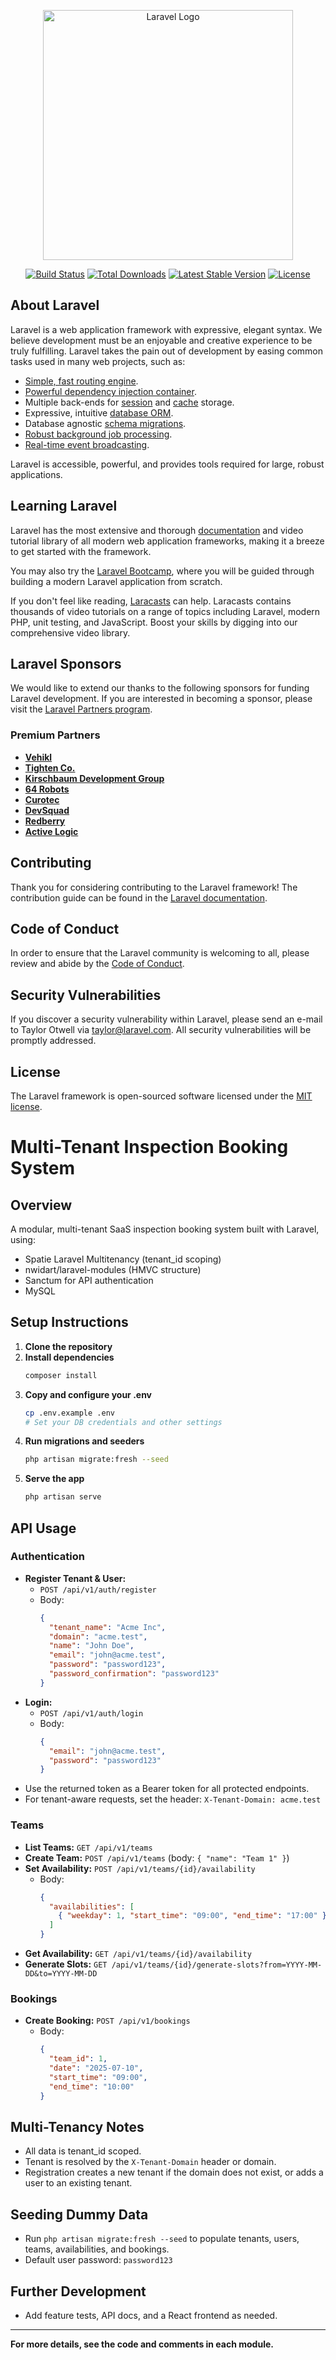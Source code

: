 <p align="center"><a href="https://laravel.com" target="_blank"><img src="https://raw.githubusercontent.com/laravel/art/master/logo-lockup/5%20SVG/2%20CMYK/1%20Full%20Color/laravel-logolockup-cmyk-red.svg" width="400" alt="Laravel Logo"></a></p>

<p align="center">
<a href="https://github.com/laravel/framework/actions"><img src="https://github.com/laravel/framework/workflows/tests/badge.svg" alt="Build Status"></a>
<a href="https://packagist.org/packages/laravel/framework"><img src="https://img.shields.io/packagist/dt/laravel/framework" alt="Total Downloads"></a>
<a href="https://packagist.org/packages/laravel/framework"><img src="https://img.shields.io/packagist/v/laravel/framework" alt="Latest Stable Version"></a>
<a href="https://packagist.org/packages/laravel/framework"><img src="https://img.shields.io/packagist/l/laravel/framework" alt="License"></a>
</p>

## About Laravel

Laravel is a web application framework with expressive, elegant syntax. We believe development must be an enjoyable and creative experience to be truly fulfilling. Laravel takes the pain out of development by easing common tasks used in many web projects, such as:

- [Simple, fast routing engine](https://laravel.com/docs/routing).
- [Powerful dependency injection container](https://laravel.com/docs/container).
- Multiple back-ends for [session](https://laravel.com/docs/session) and [cache](https://laravel.com/docs/cache) storage.
- Expressive, intuitive [database ORM](https://laravel.com/docs/eloquent).
- Database agnostic [schema migrations](https://laravel.com/docs/migrations).
- [Robust background job processing](https://laravel.com/docs/queues).
- [Real-time event broadcasting](https://laravel.com/docs/broadcasting).

Laravel is accessible, powerful, and provides tools required for large, robust applications.

## Learning Laravel

Laravel has the most extensive and thorough [documentation](https://laravel.com/docs) and video tutorial library of all modern web application frameworks, making it a breeze to get started with the framework.

You may also try the [Laravel Bootcamp](https://bootcamp.laravel.com), where you will be guided through building a modern Laravel application from scratch.

If you don't feel like reading, [Laracasts](https://laracasts.com) can help. Laracasts contains thousands of video tutorials on a range of topics including Laravel, modern PHP, unit testing, and JavaScript. Boost your skills by digging into our comprehensive video library.

## Laravel Sponsors

We would like to extend our thanks to the following sponsors for funding Laravel development. If you are interested in becoming a sponsor, please visit the [Laravel Partners program](https://partners.laravel.com).

### Premium Partners

- **[Vehikl](https://vehikl.com)**
- **[Tighten Co.](https://tighten.co)**
- **[Kirschbaum Development Group](https://kirschbaumdevelopment.com)**
- **[64 Robots](https://64robots.com)**
- **[Curotec](https://www.curotec.com/services/technologies/laravel)**
- **[DevSquad](https://devsquad.com/hire-laravel-developers)**
- **[Redberry](https://redberry.international/laravel-development)**
- **[Active Logic](https://activelogic.com)**

## Contributing

Thank you for considering contributing to the Laravel framework! The contribution guide can be found in the [Laravel documentation](https://laravel.com/docs/contributions).

## Code of Conduct

In order to ensure that the Laravel community is welcoming to all, please review and abide by the [Code of Conduct](https://laravel.com/docs/contributions#code-of-conduct).

## Security Vulnerabilities

If you discover a security vulnerability within Laravel, please send an e-mail to Taylor Otwell via [taylor@laravel.com](mailto:taylor@laravel.com). All security vulnerabilities will be promptly addressed.

## License

The Laravel framework is open-sourced software licensed under the [MIT license](https://opensource.org/licenses/MIT).

# Multi-Tenant Inspection Booking System

## Overview
A modular, multi-tenant SaaS inspection booking system built with Laravel, using:
- Spatie Laravel Multitenancy (tenant_id scoping)
- nwidart/laravel-modules (HMVC structure)
- Sanctum for API authentication
- MySQL

## Setup Instructions

1. **Clone the repository**
2. **Install dependencies**
   ```bash
   composer install
   ```
3. **Copy and configure your .env**
   ```bash
   cp .env.example .env
   # Set your DB credentials and other settings
   ```
4. **Run migrations and seeders**
   ```bash
   php artisan migrate:fresh --seed
   ```
5. **Serve the app**
   ```bash
   php artisan serve
   ```

## API Usage

### Authentication
- **Register Tenant & User:**
  - `POST /api/v1/auth/register`
  - Body:
    ```json
    {
      "tenant_name": "Acme Inc",
      "domain": "acme.test",
      "name": "John Doe",
      "email": "john@acme.test",
      "password": "password123",
      "password_confirmation": "password123"
    }
    ```
- **Login:**
  - `POST /api/v1/auth/login`
  - Body:
    ```json
    {
      "email": "john@acme.test",
      "password": "password123"
    }
    ```
- Use the returned token as a Bearer token for all protected endpoints.
- For tenant-aware requests, set the header: `X-Tenant-Domain: acme.test`

### Teams
- **List Teams:** `GET /api/v1/teams`
- **Create Team:** `POST /api/v1/teams` (body: `{ "name": "Team 1" }`)
- **Set Availability:** `POST /api/v1/teams/{id}/availability`
  - Body:
    ```json
    {
      "availabilities": [
        { "weekday": 1, "start_time": "09:00", "end_time": "17:00" }
      ]
    }
    ```
- **Get Availability:** `GET /api/v1/teams/{id}/availability`
- **Generate Slots:** `GET /api/v1/teams/{id}/generate-slots?from=YYYY-MM-DD&to=YYYY-MM-DD`

### Bookings
- **Create Booking:** `POST /api/v1/bookings`
  - Body:
    ```json
    {
      "team_id": 1,
      "date": "2025-07-10",
      "start_time": "09:00",
      "end_time": "10:00"
    }
    ```

## Multi-Tenancy Notes
- All data is tenant_id scoped.
- Tenant is resolved by the `X-Tenant-Domain` header or domain.
- Registration creates a new tenant if the domain does not exist, or adds a user to an existing tenant.

## Seeding Dummy Data
- Run `php artisan migrate:fresh --seed` to populate tenants, users, teams, availabilities, and bookings.
- Default user password: `password123`

## Further Development
- Add feature tests, API docs, and a React frontend as needed.

---
**For more details, see the code and comments in each module.**
